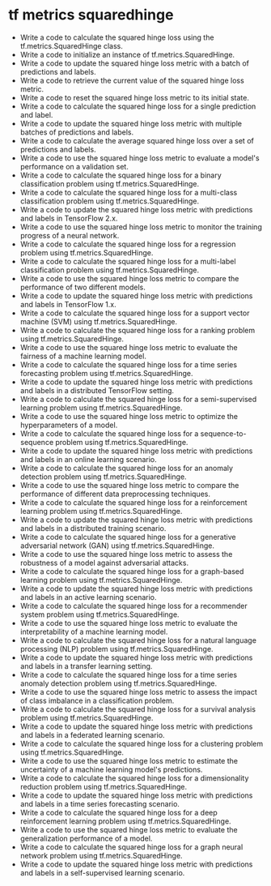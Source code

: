 # tf metrics squaredhinge

- Write a code to calculate the squared hinge loss using the tf.metrics.SquaredHinge class.
- Write a code to initialize an instance of tf.metrics.SquaredHinge.
- Write a code to update the squared hinge loss metric with a batch of predictions and labels.
- Write a code to retrieve the current value of the squared hinge loss metric.
- Write a code to reset the squared hinge loss metric to its initial state.
- Write a code to calculate the squared hinge loss for a single prediction and label.
- Write a code to update the squared hinge loss metric with multiple batches of predictions and labels.
- Write a code to calculate the average squared hinge loss over a set of predictions and labels.
- Write a code to use the squared hinge loss metric to evaluate a model's performance on a validation set.
- Write a code to calculate the squared hinge loss for a binary classification problem using tf.metrics.SquaredHinge.
- Write a code to calculate the squared hinge loss for a multi-class classification problem using tf.metrics.SquaredHinge.
- Write a code to update the squared hinge loss metric with predictions and labels in TensorFlow 2.x.
- Write a code to use the squared hinge loss metric to monitor the training progress of a neural network.
- Write a code to calculate the squared hinge loss for a regression problem using tf.metrics.SquaredHinge.
- Write a code to calculate the squared hinge loss for a multi-label classification problem using tf.metrics.SquaredHinge.
- Write a code to use the squared hinge loss metric to compare the performance of two different models.
- Write a code to update the squared hinge loss metric with predictions and labels in TensorFlow 1.x.
- Write a code to calculate the squared hinge loss for a support vector machine (SVM) using tf.metrics.SquaredHinge.
- Write a code to calculate the squared hinge loss for a ranking problem using tf.metrics.SquaredHinge.
- Write a code to use the squared hinge loss metric to evaluate the fairness of a machine learning model.
- Write a code to calculate the squared hinge loss for a time series forecasting problem using tf.metrics.SquaredHinge.
- Write a code to update the squared hinge loss metric with predictions and labels in a distributed TensorFlow setting.
- Write a code to calculate the squared hinge loss for a semi-supervised learning problem using tf.metrics.SquaredHinge.
- Write a code to use the squared hinge loss metric to optimize the hyperparameters of a model.
- Write a code to calculate the squared hinge loss for a sequence-to-sequence problem using tf.metrics.SquaredHinge.
- Write a code to update the squared hinge loss metric with predictions and labels in an online learning scenario.
- Write a code to calculate the squared hinge loss for an anomaly detection problem using tf.metrics.SquaredHinge.
- Write a code to use the squared hinge loss metric to compare the performance of different data preprocessing techniques.
- Write a code to calculate the squared hinge loss for a reinforcement learning problem using tf.metrics.SquaredHinge.
- Write a code to update the squared hinge loss metric with predictions and labels in a distributed training scenario.
- Write a code to calculate the squared hinge loss for a generative adversarial network (GAN) using tf.metrics.SquaredHinge.
- Write a code to use the squared hinge loss metric to assess the robustness of a model against adversarial attacks.
- Write a code to calculate the squared hinge loss for a graph-based learning problem using tf.metrics.SquaredHinge.
- Write a code to update the squared hinge loss metric with predictions and labels in an active learning scenario.
- Write a code to calculate the squared hinge loss for a recommender system problem using tf.metrics.SquaredHinge.
- Write a code to use the squared hinge loss metric to evaluate the interpretability of a machine learning model.
- Write a code to calculate the squared hinge loss for a natural language processing (NLP) problem using tf.metrics.SquaredHinge.
- Write a code to update the squared hinge loss metric with predictions and labels in a transfer learning setting.
- Write a code to calculate the squared hinge loss for a time series anomaly detection problem using tf.metrics.SquaredHinge.
- Write a code to use the squared hinge loss metric to assess the impact of class imbalance in a classification problem.
- Write a code to calculate the squared hinge loss for a survival analysis problem using tf.metrics.SquaredHinge.
- Write a code to update the squared hinge loss metric with predictions and labels in a federated learning scenario.
- Write a code to calculate the squared hinge loss for a clustering problem using tf.metrics.SquaredHinge.
- Write a code to use the squared hinge loss metric to estimate the uncertainty of a machine learning model's predictions.
- Write a code to calculate the squared hinge loss for a dimensionality reduction problem using tf.metrics.SquaredHinge.
- Write a code to update the squared hinge loss metric with predictions and labels in a time series forecasting scenario.
- Write a code to calculate the squared hinge loss for a deep reinforcement learning problem using tf.metrics.SquaredHinge.
- Write a code to use the squared hinge loss metric to evaluate the generalization performance of a model.
- Write a code to calculate the squared hinge loss for a graph neural network problem using tf.metrics.SquaredHinge.
- Write a code to update the squared hinge loss metric with predictions and labels in a self-supervised learning scenario.
